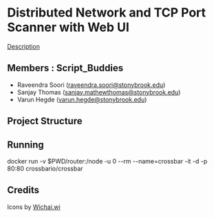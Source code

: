 # Distributed Network and TCP Port Scanner with Web UI

[Description](https://www.securitee.org/teaching/cse509/projects/project2.html)

## Members : Script\_Buddies
* Raveendra Soori (raveendra.soori@stonybrook.edu)
* Sanjay Thomas (sanjay.mathewthomas@stonybrook.edu)
* Varun Hegde (varun.hegde@stonybrook.edu)

## Project Structure

## Running


docker run -v  $PWD/router:/node -u 0 --rm --name=crossbar -it -d -p 80:80 crossbario/crossbar

## Credits

Icons by [Wichai.wi](https://www.flaticon.com/authors/wichaiwi)

